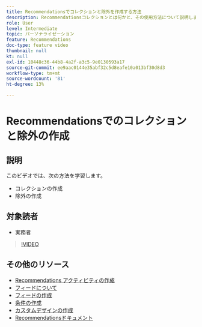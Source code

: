 ```yaml
---
title: Recommendationsでコレクションと除外を作成する方法
description: Recommendationsコレクションとは何かと、その使用方法について説明します。 Recommendationsの除外とは何かと、その使用方法を説明します。
role: User
level: Intermediate
topic: パーソナライゼーション
feature: Recommendations
doc-type: feature video
thumbnail: null
kt: null
exl-id: 10448c36-44b8-4a2f-a3c5-9e0130593a17
source-git-commit: ee9aac0144e35abf32c5d8eafe10a013bf30d8d3
workflow-type: tm+mt
source-wordcount: '81'
ht-degree: 13%

---
```


# Recommendationsでのコレクションと除外の作成

## 説明

このビデオでは、次の方法を学習します。

* コレクションの作成
* 除外の作成

## 対象読者

* 実務者

>[!VIDEO](https://video.tv.adobe.com/v/27689?quality=12)

## その他のリソース

* [Recommendations アクティビティの作成](create-a-recommendations-activity.md)
* [フィードについて](understanding-feeds.md)
* [フィードの作成](create-a-feed.md)
* [条件の作成](create-criteria.md)
* [カスタムデザインの作成](create-custom-designs.md)
* [Recommendationsドキュメント](https://docs.adobe.com/content/help/en/target/using/recommendations/recommendations.html)
